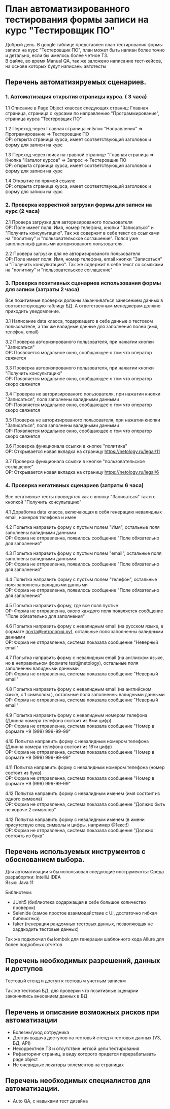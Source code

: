 # План автоматизированного тестирования формы записи на курс "Тестировщик ПО"
Добрый день. В google таблице представлен план тестирования формы записи на курс "Тестеровщик ПО", план может быть напиан более точно и детально, если бы имелось более четное ТЗ.  
В файле, во время Manual QA, так же заложено написание тест-кейсов, на основе которых будут написаны автотесты


## Перечень автоматизируемых сценариев.
### 1. Автоматизация открытия страницы курса.  ( 3 часа)  
   1.1 Описание в Page Object классах следующих страниц: Главная страница, страница с курсами по направлению "Программирование", страница курса "Тестеровщик ПО"
   
   1.2 Переход через Главная страница => Блок "Направления" => Програмирование => Тестеровщик ПО  
       ОР: открыта страница курса, имеет соответствующий заголовок и форму для записи на курс
   
   1.3 Переход через поиск на гравной странице "Главная страница => Кнопка "Каталог курсов" => Запрос => Тестеровщик ПО   
       ОР: открыта страница курса, имеет соответствующий заголовок и форму для записи на курс
   
   1.4 Открытие по прямой ссыкле   
       ОР: открыта страница курса, имеет соответствующий заголовок и форму для записи на курс

### 2. Проверка корректной загрузки формы для записи на курс (2 часа)  
   2.1 Провера загрузки для авторизированого пользователя  
   ОР: Поле имеет поля: Имя, номер телефона, кнопки "Записаться" и "Получить консультацию". Так же содержит в себе текст со ссылками на "политику" и "пользовательское соглашение". Полся уже заполненныф данными авторизованого пользователя.

   2.2 Провера загрузки для не авторизированого пользователя  
   ОР: Поле имеет поля: Имя, номер телефона, email кнопки "Записаться" и "Получить консультацию". Так же содержит в себе текст со ссылками на "политику" и "пользовательское соглашение"
   
### 3. Проверка позитивных сценариев использования формы для записи (затраты 2 часа) 
Все позитивные проверки должны заканчиваться занесением данных в соответствующую таблицу БД. А ответственным менеджерам должно приходить уведомление. 

   3.1 Написание data класса, тодержащего в себе данные о тестовом пользователе, а так же валидные данные для заполнения полей (имя, телефон, email)
   
   3.2 Проверка авторизированого пользователя, при нажатии кнопки "Записаться"  
   ОР: Появляется модальное окно, сообщающее о том что оператор свяжется  

   3.3 Проверка авторизированого пользователя, при нажатии кнопки "Получить консультацию"  
   ОР: Появляется модальное окно, сообщающее о том что оператор скоро свяжется 

   3.4 Проверка не авторизированого пользователя, при нажатии кнопки "Записаться", поля заполнены валидными данными  
   ОР: Появляется модальное окно, сообщающее о том что оператор скоро свяжется 

   3.5 Проверка не авторизированого пользователя, при нажатии кнопки "Записаться", поля заполнены валидными данными  
   ОР: Появляется модальное окно, сообщающее о том что оператор скоро свяжется

   3.6 Проверка функционала ссылки в кнопке "политика"  
   ОР: Открывается новая вкладка на страницу https://netology.ru/legal/11

   3.7 Проверка функционала ссылки в кнопке "пользовательское соглашение"  
   ОР: Открывается новая вкладка на страницу https://netology.ru/legal/6

### 4. Проверка негативных сценариев (затраты 6 часа)
Все негативные тесты проводятся как с кнопку "Записаться" так и с кнопкой "Получить консультацию"

   4.1 Доработка data класса, включающая в себя генерацию невалидных email, номеров телефона и имен

   4.2 Попытка направить форму с пустым полем "Имя", остальные поля заполнены валидными данными     
   ОР: Форма не отправленна, появилось сообщение "Поле обязательно для заполнения"

   4.3 Попытка направить форму с пустым полем "email", остальные поля заполнены валидными данными     
   ОР: Форма не отправленна, появилось сообщение "Поле обязательно для заполнения"

   4.4 Попытка направить форму с пустым полем "телефон", остальные поля заполнены валидными данными    
   ОР: Форма не отправленна, появилось сообщение "Поле обязательно для заполнения"

   4.5 Попытка направить форму, где все поля пустые  
   ОР: Форма не отправленна, около каждого поля появляется сообщение "Поле обязательно для заполнения"  

   4.6 Попытка направить форму с невалидным email (на русском языке, в формате почта@нетология.ру), остальные поля заполненны валидными данными    
   ОР: Форма не отправленна, система показала сообщение "Неверный email"

   4.7 Попытка направить форму с невалидным email (на англиском языке, но в неправильном формате test@netology), остальные поля заполненны валидными данными  
   ОР: Форма не отправленна, система показала сообщение "Неверный email"
   
   4.8 Попытка направить форму с невалидным email (на английском языке, с 1 символом ), остальные поля заполненны валидными данными 
   ОР: Форма не отправленна, система показала сообщение "Неверный email"

   4.9 Попытка направить форму с невалидным номером телефона (Длинна номера телефона состоит из 8ми цифр)  
   ОР: Форма не отправленна, система показала сообщение "Номер в формате +9 (999) 999-99-99"

   4.10 Попытка направить форму с невалидным номером телефона (Длинна номера телефона состоит из 16ти цифр)  
   ОР: Форма не отправленна, система показала сообщение "Номер в формате +9 (999) 999-99-99"

   4.11 Попытка направить форму с невалидным номером телефона (номер состоит из букв)  
   ОР: Форма не отправленна, система показала сообщение "Номер в формате +9 (999) 999-99-99"

   4.12 Попытка направить форму с невалидным именем (имя состоит из одного символа)  
   ОР: Форма не отправленна, система показала сообщение "Должно быть не короче 2 символов"

   4.12 Попытка направить форму с невалидным именем (в имени присутствую спец символы и цифры, например @1екс;!)  
   ОР: Форма не отправленна, система показала сообщение "Должно состоять из букв"

## Перечень используемых инструментов с обоснованием выбора.
Для автоматизации я бы использовал следующие инструмекнты:
Среда разрабортки: IntelliJ IDEA  
Язык: Java 11  

Библиотеки:
- JUnit5 (библиотека содаржащая в себе большое количество проверок)
- Selenide (самое простое взаимодействие с UI, достаточно гибкая библиотека)
- faker (генерация рандомных тестовых данных, позволяющая не хардкодить тестовые данных)
  
Так же подключил бы lombok для генерации шаблонного кода
Allure для более подробных отчетов

## Перечень необходимых разрешений, данных и доступов
Тестовый стенд и доступ к тестовым учетным записям  

Так же тестовая БД, для проверки что позитивные сценарии закончились внесением данных в БД


## Перечень и описание возможных рисков при автоматизации
- Болезнь/уход сотрудника
- Долгая выдача доступов на тестовый стенд и тестовых данных (УЗ, БД, API)
- Некорректное ТЗ и отсутствие четкой цели тестирования
- Рефакторинг страниц, в виду которого придется перерабатывать page object
- Не очевидные локаторы эллементов на страницах

  
## Перечень необходимых специалистов для автоматизации.
- Auto QA, с навыками тест дизайна



